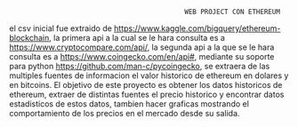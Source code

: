                                                 WEB PROJECT CON ETHEREUM

el csv inicial fue extraido de https://www.kaggle.com/bigquery/ethereum-blockchain, la primera api a la cual se le hara  consulta es a https://www.cryptocompare.com/api/, la segunda api a la que se le hara consulta es a https://www.coingecko.com/en/api#, mediante su soporte para python https://github.com/man-c/pycoingecko, se extraera de las multiples fuentes de informacion el valor historico de ethereum en dolares y en bitcoins.
El objetivo de este proyecto es obtener los datos historicos de ethereum, extraer de distintas fuentes el precio historico y encontrar datos estadisticos de estos datos, tambien hacer graficas mostrando el comportamiento de los precios en el mercado desde su salida.
